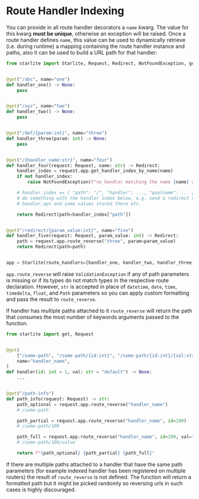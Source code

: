 # Route Handler Indexing

You can provide in all route handler decorators a `name` kwarg. The value for this kwarg **must be unique**, otherwise
an exception will be raised. Once a route handler defines `name`, this value can be used to dynamically retrieve (i.e.
during runtime) a mapping containing the route handler instance and paths, also it can be used to build a URL path
for that handler:

```python
from starlite import Starlite, Request, Redirect, NotFoundException, get


@get("/abc", name="one")
def handler_one() -> None:
    pass


@get("/xyz", name="two")
def handler_two() -> None:
    pass


@get("/def/{param:int}", name="three")
def handler_three(param: int) -> None:
    pass


@get("/{handler_name:str}", name="four")
def handler_four(request: Request, name: str) -> Redirect:
    handler_index = request.app.get_handler_index_by_name(name)
    if not handler_index:
        raise NotFoundException(f"no handler matching the name {name} was found")

    # handler_index == { "path": "/", "handler": ..., "qualname": ... }
    # do something with the handler index below, e.g. send a redirect response to the handler, or access
    # handler.opt and some values stored there etc.

    return Redirect(path=handler_index["path"])


@get("/redirect/{param_value:int}", name="five")
def handler_five(request: Request, param_value: int) -> Redirect:
    path = request.app.route_reverse("three", param=param_value)
    return Redirect(path=path)


app = Starlite(route_handlers=[handler_one, handler_two, handler_three])
```

`app.route_reverse` will raise `ValidationException` if any of path parameters is missing or if its types do not
match types in the respective route declaration. However, `str` is accepted in place of `datetime`, `date`, `time`,
`timedelta`, `float`, and `Path` parameters so you can apply custom formatting and pass the result to `route_reverse`.

If handler has multiple paths attached to it `route_reverse` will return the path that consumes the most number of
keywords arguments passed to the function.

```python
from starlite import get, Request


@get(
    ["/some-path", "/some-path/{id:int}", "/some-path/{id:int}/{val:str}"],
    name="handler_name",
)
def handler(id: int = 1, val: str = "default") -> None:
    ...


@get("/path-info")
def path_info(request: Request) -> str:
    path_optional = request.app.route_reverse("handler_name")
    # /some-path`

    path_partial = request.app.route_reverse("handler_name", id=100)
    # /some-path/100

    path_full = request.app.route_reverse("handler_name", id=100, val="value")
    # /some-path/100/value`

    return f"{path_optional} {path_partial} {path_full}"
```

If there are multiple paths attached to a handler that have the same path parameters (for example indexed handler
has been registered on multiple routers) the result of `route_reverse` is not defined.
The function will return a formatted path but it might be picked randomly so reversing urls in such cases is highly
discouraged.
